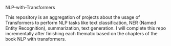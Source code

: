 NLP-with-Transformers

This repository is an aggregation of projects about the usage of Transformers to perform NLP tasks like text classification, NER (Named Entity Recognition), summarization, text generation. I will complete this repo incrementally after finishing each thematic based on the chapters of the book NLP with transformers.
